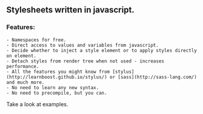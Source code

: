 ## Stylesheets written in javascript.

### Features:

    - Namespaces for free.
    - Direct access to values and variables from javascript.
    - Decide whether to inject a style element or to apply styles directly on element.
    - Detach styles from render tree when not used - increases performance.
    - All the features you might know from [stylus](http://learnboost.github.io/stylus/) or [sass](http://sass-lang.com/) and much more.
    - No need to learn any new syntax.
    - No need to precompile, but you can.

Take a look at examples.
